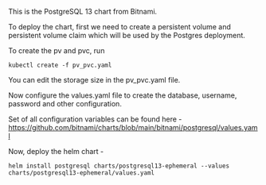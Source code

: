 This is the PostgreSQL 13 chart from Bitnami.

To deploy the chart, first we need to create a persistent volume and persistent volume claim which will be used by the Postgres deployment.

To create the pv and pvc, run
```
kubectl create -f pv_pvc.yaml
```

You can edit the storage size in the pv_pvc.yaml file.

Now configure the values.yaml file to create the database, username, password and other configuration.

Set of all configuration variables can be found here - https://github.com/bitnami/charts/blob/main/bitnami/postgresql/values.yaml

Now, deploy the helm chart - 
```
helm install postgresql charts/postgresql13-ephemeral --values charts/postgresql13-ephemeral/values.yaml
```
